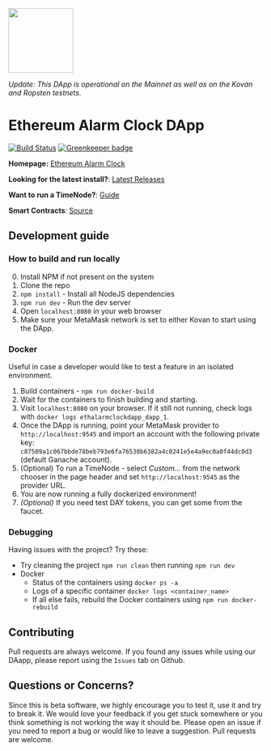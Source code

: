 [<img src="https://s3.amazonaws.com/chronologic.network/ChronoLogic_logo.svg" width="128px">](https://github.com/chronologic)

_Update: This DApp is operational on the Mainnet as well as on the Kovan and Ropsten testnets._ 

# Ethereum Alarm Clock DApp

[![Build Status](https://travis-ci.org/chronologic/eth-alarm-clock-dapp.svg?branch=master)](https://travis-ci.org/chronologic/eth-alarm-clock-dapp)
[![Greenkeeper badge](https://badges.greenkeeper.io/chronologic/eth-alarm-clock-dapp.svg)](https://greenkeeper.io/)

__Homepage:__ [Ethereum Alarm Clock](http://www.ethereum-alarm-clock.com/)

__Looking for the latest install?__: [Latest Releases](https://github.com/chronologic/eth-alarm-clock-dapp/releases)

__Want to run a TimeNode?__: [Guide](https://blog.chronologic.network/how-to-prove-day-ownership-to-be-a-timenode-3dc1333c74ef)

__Smart Contracts__: [Source](https://github.com/ethereum-alarm-clock/ethereum-alarm-clock)

## Development guide

### How to build and run locally
0. Install NPM if not present on the system
1. Clone the repo
2. `npm install` - Install all NodeJS dependencies
3. `npm run dev` - Run the dev server
4. Open `localhost:8080` in your web browser
5. Make sure your MetaMask network is set to either Kovan to start using the DApp.

### Docker
Useful in case a developer would like to test a feature in an isolated environment.
1. Build containers - `npm run docker-build`
2. Wait for the containers to finish building and starting.
3. Visit `localhost:8080` on your browser. If it still not running, check logs with `docker logs ethalarmclockdapp_dapp_1`.
4. Once the DApp is running, point your MetaMask provider to `http://localhost:9545` and import an account with the following private key: `c87509a1c067bbde78beb793e6fa76530b6382a4c0241e5e4a9ec0a0f44dc0d3` (default Ganache account).
5. (Optional) To run a TimeNode - select _Custom..._ from the network chooser in the page header and set `http://localhost:9545` as the provider URL.
6. You are now running a fully dockerized environment!
7. _(Optional)_ If you need test DAY tokens, you can get some from the faucet.

### Debugging
Having issues with the project? Try these:
- Try cleaning the project `npm run clean` then running `npm run dev`
- Docker
    - Status of the containers using `docker ps -a`
    - Logs of a specific container `docker logs <container_name>`
    - If all else fails, rebuild the Docker containers using `npm run docker-rebuild`

## Contributing

Pull requests are always welcome. If you found any issues while using our DAapp, please report using the `Issues` tab on Github.

## Questions or Concerns?

Since this is beta software, we highly encourage you to test it, use it and try to break it. We would love your feedback if you get stuck somewhere or you think something is not working the way it should be. Please open an issue if you need to report a bug or would like to leave a suggestion. Pull requests are welcome.
